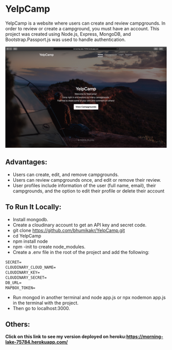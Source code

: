 # YelpCamp

YelpCamp is a website where users can create and review campgrounds.
In order to review or create a campground, you must have an account.
This project was created using Node.js, Express, MongoDB, and Bootstrap.Passport.js was used to handle authentication.

![app demo](yelpcamp.gif)


## Advantages:

- Users can create, edit, and remove campgrounds.
- Users can review campgrounds once, and edit or remove their review.
- User profiles include information of the user (full name, email), their campgrounds, and the option to edit their profile or delete their account


## To Run It Locally:
- Install mongodb.
- Create a cloudinary account to get an API key and secret code.
- git clone https://github.com/bhumikakr/YelpCamp.git
- cd YelpCamp
- npm install node
- npm -init to create node_modules.
- Create a .env file in the root of the project and add the following:

```
SECRET=
CLOUDINARY_CLOUD_NAME= 
CLOUDINARY_KEY= 
CLOUDINARY_SECRET=
DB_URL=
MAPBOX_TOKEN=
```
- Run mongod in another terminal and node app.js or npx nodemon app.js in the terminal with the project.
- Then go to localhost:3000.
 
## Others:
 
 **Click on this link to see my version deployed on heroku:https://morning-lake-75784.herokuapp.com/**
